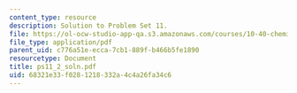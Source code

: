 ```yaml
---
content_type: resource
description: Solution to Problem Set 11.
file: https://ol-ocw-studio-app-qa.s3.amazonaws.com/courses/10-40-chemical-engineering-thermodynamics-fall-2003/68321e33f0281218332a4c4a26fa34c6_ps11_2_soln.pdf
file_type: application/pdf
parent_uid: c776a51e-ecca-7cb1-889f-b466b5fe1890
resourcetype: Document
title: ps11_2_soln.pdf
uid: 68321e33-f028-1218-332a-4c4a26fa34c6
---
```

